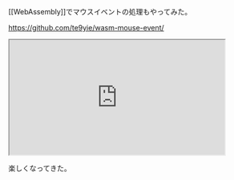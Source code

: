 [[WebAssembly]]でマウスイベントの処理もやってみた。

https://github.com/te9yie/wasm-mouse-event/

<iframe
    title="wasm-mouse-event"
    width="430"
    height="230"
    src="https://te9yie.github.io/wasm-mouse-event/">
</iframe>

楽しくなってきた。

